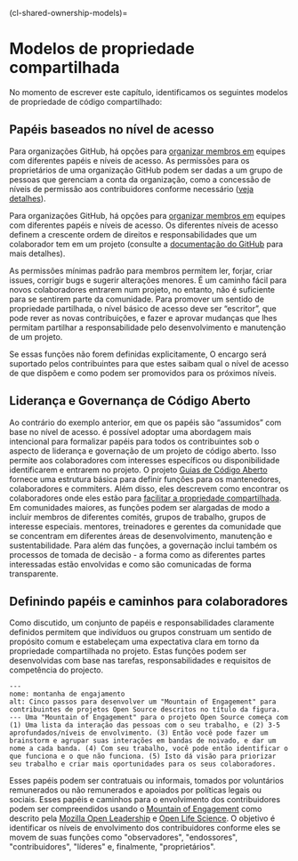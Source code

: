 (cl-shared-ownership-models)=
# Modelos de propriedade compartilhada

No momento de escrever este capítulo, identificamos os seguintes modelos de propriedade de código compartilhado:

## Papéis baseados no nível de acesso

Para organizações GitHub, há opções para [organizar membros em](https://docs.github.com/en/organizations/organizing-members-into-teams/about-teams) equipes com diferentes papéis e níveis de acesso. As permissões para os proprietários de uma organização GitHub podem ser dadas a um grupo de pessoas que gerenciam a conta da organização, como a concessão de níveis de permissão aos contribuidores conforme necessário ([veja detalhes](https://docs.github.com/en/organizations/managing-peoples-access-to-your-organization-with-roles/permission-levels-for-an-organization)).

Para organizações GitHub, há opções para [organizar membros em](https://docs.github.com/en/organizations/organizing-members-into-teams/about-teams) equipes com diferentes papéis e níveis de acesso. Os diferentes níveis de acesso definem a crescente ordem de direitos e responsabilidades que um colaborador tem em um projeto (consulte a [documentação do GitHub](https://docs.github.com/en/organizations/managing-access-to-your-organizations-repositories/repository-permission-levels-for-an-organization) para mais detalhes).

As permissões mínimas padrão para membros permitem ler, forjar, criar issues, corrigir bugs e sugerir alterações menores. É um caminho fácil para novos colaboradores entrarem num projeto, no entanto, não é suficiente para se sentirem parte da comunidade. Para promover um sentido de propriedade partilhada, o nível básico de acesso deve ser “escritor”, que pode rever as novas contribuições, e fazer e aprovar mudanças que lhes permitam partilhar a responsabilidade pelo desenvolvimento e manutenção de um projeto.

Se essas funções não forem definidas explicitamente, O encargo será suportado pelos contribuintes para que estes saibam qual o nível de acesso de que dispõem e como podem ser promovidos para os próximos níveis.

## Liderança e Governança de Código Aberto

Ao contrário do exemplo anterior, em que os papéis são “assumidos” com base no nível de acesso. é possível adoptar uma abordagem mais intencional para formalizar papéis para todos os contribuintes sob o aspecto de liderança e governação de um projeto de código aberto. Isso permite aos colaboradores com interesses específicos ou disponibilidade identificarem e entrarem no projeto. O projeto [Guias de Código Aberto](https://opensource.guide/leadership-and-governance/) fornece uma estrutura básica para definir funções para os mantenedores, colaboradores e commiters. Além disso, eles descrevem como encontrar os colaboradores onde eles estão para [facilitar a propriedade compartilhada](https://opensource.guide/building-community/#share-ownership-of-your-project). Em comunidades maiores, as funções podem ser alargadas de modo a incluir membros de diferentes comités, grupos de trabalho, grupos de interesse especiais. mentores, treinadores e gerentes da comunidade que se concentram em diferentes áreas de desenvolvimento, manutenção e sustentabilidade. Para além das funções, a governação inclui também os processos de tomada de decisão - a forma como as diferentes partes interessadas estão envolvidas e como são comunicadas de forma transparente.

## Definindo papéis e caminhos para colaboradores

Como discutido, um conjunto de papéis e responsabilidades claramente definidos permitem que indivíduos ou grupos construam um sentido de propósito comum e estabeleçam uma expectativa clara em torno da propriedade compartilhada no projeto. Estas funções podem ser desenvolvidas com base nas tarefas, responsabilidades e requisitos de competência do projecto.

```{figure} ../../figures/mountain-of-engagement-graphic.*
---
nome: montanha de engajamento
alt: Cinco passos para desenvolver um "Mountain of Engagement" para contribuintes de projetos Open Source descritos no título da figura.
--- Uma "Mountain of Engagement" para o projeto Open Source começa com (1) Uma lista da interação das pessoas com o seu trabalho, e (2) 3-5 aprofundados/níveis de envolvimento. (3) Então você pode fazer um brainstorm e agrupar suas interações em bandas de noivado, e dar um nome a cada banda. (4) Com seu trabalho, você pode então identificar o que funciona e o que não funciona. (5) Isto dá visão para priorizar seu trabalho e criar mais oportunidades para os seus colaboradores.
```

Esses papéis podem ser contratuais ou informais, tomados por voluntários remunerados ou não remunerados e apoiados por políticas legais ou sociais. Esses papéis e caminhos para o envolvimento dos contribuidores podem ser compreendidos usando o [Mountain of Engagement](https://docs.google.com/presentation/d/1ipIUc1t6ogOpyK9gU_PPgD-UvW0Gs73pMIAdCLOG72Y/present?token=AC4w5VhpTqbOWqPsxwOsnzqMG_DYvAqvGA%3A1596111012295&includes_info_params=1&eisi=CJfzpO_49OoCFYbTJAodKr0HAQ#slide=id.p) como descrito pela [Mozilla Open Leadership](https://mozilla.github.io/open-leadership-training-series/articles/building-communities-of-contributors/) e [Open Life Science](https://openlifesci.org/). O objetivo é identificar os níveis de envolvimento dos contribuidores conforme eles se movem de suas funções como "observadores", "endossores", "contribuidores", "líderes" e, finalmente, "proprietários".
